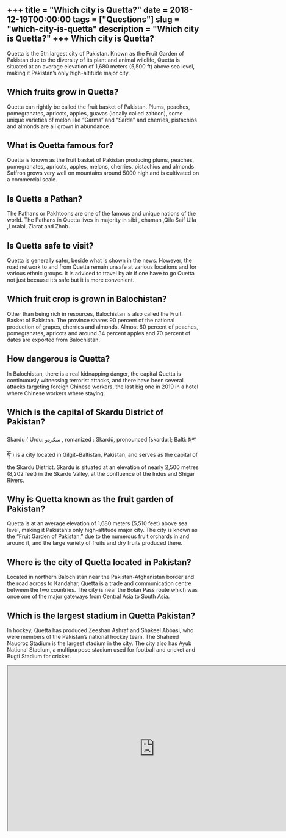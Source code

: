 +++
title = "Which city is Quetta?"
date = 2018-12-19T00:00:00
tags = ["Questions"]
slug = "which-city-is-quetta"
description = "Which city is Quetta?"
+++
Which city is Quetta?
---------------------

Quetta is the 5th largest city of Pakistan. Known as the Fruit Garden of Pakistan due to the diversity of its plant and animal wildlife, Quetta is situated at an average elevation of 1,680 meters (5,500 ft) above sea level, making it Pakistan’s only high-altitude major city.

Which fruits grow in Quetta?
----------------------------

Quetta can rightly be called the fruit basket of Pakistan. Plums, peaches, pomegranates, apricots, apples, guavas (locally called zaitoon), some unique varieties of melon like “Garma” and “Sarda” and cherries, pistachios and almonds are all grown in abundance.

What is Quetta famous for?
--------------------------

Quetta is known as the fruit basket of Pakistan producing plums, peaches, pomegranates, apricots, apples, melons, cherries, pistachios and almonds. Saffron grows very well on mountains around 5000 high and is cultivated on a commercial scale.

Is Quetta a Pathan?
-------------------

The Pathans or Pakhtoons are one of the famous and unique nations of the world. The Pathans in Quetta lives in majority in sibi , chaman ,Qila Saif Ulla ,Loralai, Ziarat and Zhob.

Is Quetta safe to visit?
------------------------

Quetta is generally safer, beside what is shown in the news. However, the road network to and from Quetta remain unsafe at various locations and for various ethnic groups. It is adviced to travel by air if one have to go Quetta not just because it’s safe but it is more convenient.

Which fruit crop is grown in Balochistan?
-----------------------------------------

Other than being rich in resources, Balochistan is also called the Fruit Basket of Pakistan. The province shares 90 percent of the national production of grapes, cherries and almonds. Almost 60 percent of peaches, pomegranates, apricots and around 34 percent apples and 70 percent of dates are exported from Balochistan.

How dangerous is Quetta?
------------------------

In Balochistan, there is a real kidnapping danger, the capital Quetta is continuously witnessing terrorist attacks, and there have been several attacks targeting foreign Chinese workers, the last big one in 2019 in a hotel where Chinese workers where staying.

Which is the capital of Skardu District of Pakistan?
----------------------------------------------------

Skardu ( Urdu: سکردو ‎, romanized : Skardū, pronounced \[skərduː\]; Balti: སྐར་དོ་་) is a city located in Gilgit−Baltistan, Pakistan, and serves as the capital of the Skardu District. Skardu is situated at an elevation of nearly 2,500 metres (8,202 feet) in the Skardu Valley, at the confluence of the Indus and Shigar Rivers.

Why is Quetta known as the fruit garden of Pakistan?
----------------------------------------------------

Quetta is at an average elevation of 1,680 meters (5,510 feet) above sea level, making it Pakistan’s only high-altitude major city. The city is known as the “Fruit Garden of Pakistan,” due to the numerous fruit orchards in and around it, and the large variety of fruits and dry fruits produced there.

Where is the city of Quetta located in Pakistan?
------------------------------------------------

Located in northern Balochistan near the Pakistan-Afghanistan border and the road across to Kandahar, Quetta is a trade and communication centre between the two countries. The city is near the Bolan Pass route which was once one of the major gateways from Central Asia to South Asia.

Which is the largest stadium in Quetta Pakistan?
------------------------------------------------

In hockey, Quetta has produced Zeeshan Ashraf and Shakeel Abbasi, who were members of the Pakistan’s national hockey team. The Shaheed Nauoroz Stadium is the largest stadium in the city. The city also has Ayub National Stadium, a multipurpose stadium used for football and cricket and Bugti Stadium for cricket.

<iframe allow="accelerometer; autoplay; clipboard-write; encrypted-media; gyroscope; picture-in-picture" allowfullscreen="" class="__youtube_prefs__  epyt-is-override  no-lazyload" data-no-lazy="1" data-origheight="433" data-origwidth="770" data-skipgform_ajax_framebjll="" height="433" id="_ytid_43821" loading="lazy" src="https://www.youtube.com/embed/U9xqrRE6Xx0?enablejsapi=1&autoplay=0&cc_load_policy=0&cc_lang_pref=&iv_load_policy=1&loop=0&modestbranding=0&rel=1&fs=1&playsinline=0&autohide=2&theme=dark&color=red&controls=1&" title="YouTube player" width="770"></iframe>